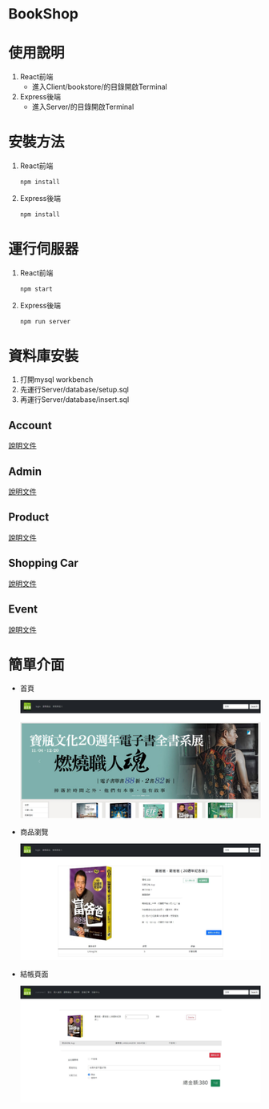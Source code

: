 # BookShop

# 使用說明

1. React前端
    - 進入Client/bookstore/的目錄開啟Terminal
2. Express後端
    - 進入Server/的目錄開啟Terminal

# 安裝方法

1. React前端
    
    ```bash
    npm install
    ```
    
2. Express後端
    
    ```bash
    npm install
    ```
    

# 運行伺服器

1. React前端
    
    ```bash
    npm start
    ```
    
2. Express後端
    
    ```bash
    npm run server
    ```

# 資料庫安裝

1. 打開mysql workbench 
2. 先運行Server/database/setup.sql
3. 再運行Server/database/insert.sql
    

## Account

[說明文件](Server/document/account.md)

## Admin

[說明文件](Server/document/admin.md)
        
## Product

[說明文件](Server/document/product.md)

## Shopping Car

[說明文件](Server/document/shopcar.md)

## Event

[說明文件](Server/document/event.md)


# 簡單介面

- 首頁
    
    ![1.JPG](image/1.jpg)
    
- 商品瀏覽
    
    ![2.JPG](image/2.jpg)
    
- 結帳頁面
    
    ![3.JPG](image/3.jpg)
